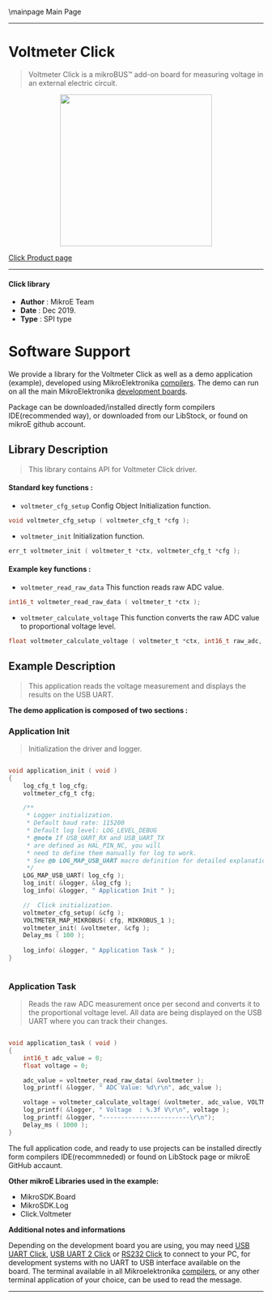 \mainpage Main Page
 
---
# Voltmeter Click

> Voltmeter Click is a mikroBUS™ add-on board for measuring voltage in an external electric circuit.

<p align="center">
  <img src="https://download.mikroe.com/images/click_for_ide/voltmeter_click.png" height=300px>
</p>

[Click Product page](https://www.mikroe.com/voltmeter-click)

---


#### Click library 

- **Author**        : MikroE Team
- **Date**          : Dec 2019.
- **Type**          : SPI type


# Software Support

We provide a library for the Voltmeter Click 
as well as a demo application (example), developed using MikroElektronika 
[compilers](https://shop.mikroe.com/compilers). 
The demo can run on all the main MikroElektronika [development boards](https://shop.mikroe.com/development-boards).

Package can be downloaded/installed directly form compilers IDE(recommended way), or downloaded from our LibStock, or found on mikroE github account. 

## Library Description

> This library contains API for Voltmeter Click driver.

#### Standard key functions :

- `voltmeter_cfg_setup` Config Object Initialization function.
```c
void voltmeter_cfg_setup ( voltmeter_cfg_t *cfg ); 
```

- `voltmeter_init` Initialization function.
```c
err_t voltmeter_init ( voltmeter_t *ctx, voltmeter_cfg_t *cfg );
```

#### Example key functions :

- `voltmeter_read_raw_data` This function reads raw ADC value.
```c
int16_t voltmeter_read_raw_data ( voltmeter_t *ctx );
```

- `voltmeter_calculate_voltage` This function converts the raw ADC value to proportional voltage level.
```c
float voltmeter_calculate_voltage ( voltmeter_t *ctx, int16_t raw_adc, uint8_t iso_gnd );
```

## Example Description

> This application reads the voltage measurement and displays the results on the USB UART.

**The demo application is composed of two sections :**

### Application Init 

> Initialization the driver and logger.

```c

void application_init ( void )
{
    log_cfg_t log_cfg;
    voltmeter_cfg_t cfg;

    /** 
     * Logger initialization.
     * Default baud rate: 115200
     * Default log level: LOG_LEVEL_DEBUG
     * @note If USB_UART_RX and USB_UART_TX 
     * are defined as HAL_PIN_NC, you will 
     * need to define them manually for log to work. 
     * See @b LOG_MAP_USB_UART macro definition for detailed explanation.
     */
    LOG_MAP_USB_UART( log_cfg );
    log_init( &logger, &log_cfg );
    log_info( &logger, " Application Init " );

    //  Click initialization.
    voltmeter_cfg_setup( &cfg );
    VOLTMETER_MAP_MIKROBUS( cfg, MIKROBUS_1 );
    voltmeter_init( &voltmeter, &cfg );
    Delay_ms ( 100 );
    
    log_info( &logger, " Application Task " );
}
  
```

### Application Task

> Reads the raw ADC measurement once per second and converts it to the proportional voltage level.
All data are being displayed on the USB UART where you can track their changes.

```c

void application_task ( void )
{
    int16_t adc_value = 0;
    float voltage = 0;

    adc_value = voltmeter_read_raw_data( &voltmeter );
    log_printf( &logger, " ADC Value: %d\r\n", adc_value );

    voltage = voltmeter_calculate_voltage( &voltmeter, adc_value, VOLTMETER_GND_ISO );
    log_printf( &logger, " Voltage  : %.3f V\r\n", voltage );
    log_printf( &logger, "------------------------\r\n");
    Delay_ms ( 1000 );
}  

```

The full application code, and ready to use projects can be  installed directly form compilers IDE(recommneded) or found on LibStock page or mikroE GitHub accaunt.

**Other mikroE Libraries used in the example:** 

- MikroSDK.Board
- MikroSDK.Log
- Click.Voltmeter

**Additional notes and informations**

Depending on the development board you are using, you may need 
[USB UART Click](https://shop.mikroe.com/usb-uart-click), 
[USB UART 2 Click](https://shop.mikroe.com/usb-uart-2-click) or 
[RS232 Click](https://shop.mikroe.com/rs232-click) to connect to your PC, for 
development systems with no UART to USB interface available on the board. The 
terminal available in all Mikroelektronika 
[compilers](https://shop.mikroe.com/compilers), or any other terminal application 
of your choice, can be used to read the message.



---
